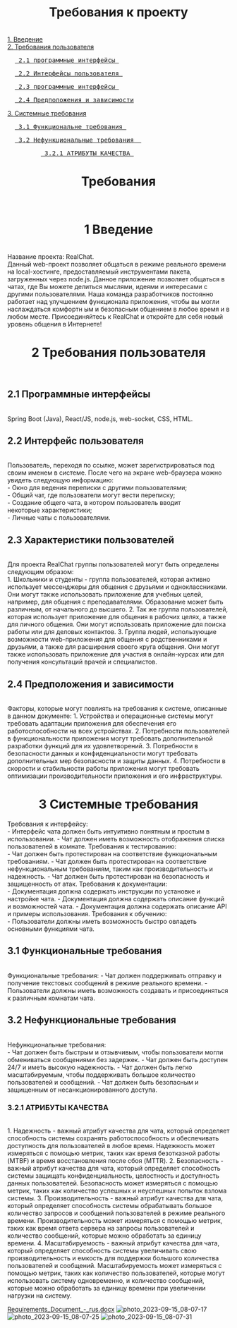 <h1 align="center">Требования к проекту</h1> <br>
<a href="#vv">1. Введение</a> <br>
<a href="#требования">2. Требования пользователя</a><br>
<pre>  <a href="#интерфейсные1"> 2.1 программные интерфейсы </a> </pre>
<pre>  <a href="#интерфейсные2"> 2.2 Интерфейсы пользователя </a> </pre>
<pre>  <a href="#интерфейсные3"> 2.3 программные интерфейсы </a> </pre>
<pre>  <a href="#интерфейсные4"> 2.4 Предположения и зависимости</a></pre>
<a href="#требования2"> 3. Системные требования</a><br>
<pre>  <a href="#Функциональные"> 3.1 Функциональне требования </a> </pre>
<pre>  <a href="32-нефункциональные-требования-"> 3.2 Нефункциональные требования  </a> </pre>
<pre>         <a href="#Функциональные1_1"> 3.2.1 АТРИБУТЫ КАЧЕСТВА </a> </pre>
                


<h1 align="center">Требования </h1><br>
<h1 align="center" id="vv">1 Введение </h1><br>
Название проекта: RealChat.<br>
Данный web-проект позволяет общаться в режиме реального времени на local-хостинге, предоставляемый инструментами пакета, загруженных через node.js. Данное приложение позволяет общаться в чатах, где Вы можете делиться мыслями, идеями и интересами с другими пользователями. Наша команда разработчиков постоянно работает над улучшением функционала приложения, чтобы вы могли наслаждаться комфортн
ым и безопасным общением в любое время и в любом месте. Присоединяйтесь к RealChat и откройте для себя новый уровень общения в Интернете! <br>
<h1 align="center" id="требования">2 Требования пользователя </h1><br>
<h2 align="left" id="интерфейсные1">2.1 Программные интерфейсы </h2> <br>
Spring Boot (Java), React/JS, node.js, web-socket, CSS, HTML. <br>
<h2 align="left" id="интерфейсные2" >2.2 Интерфейс пользователя </h2><br>
Пользователь, переходя по ссылке, может зарегистрироваться под своим именем в системе. После чего на экране web-браузера можно увидеть следующую информацию:  <br>
-	Окно для ведения переписки с другими пользователями; <br>
-	Общий чат, где пользователи могут вести переписку; <br>
-	Создание общего чата, в котором пользователь вводит <br>
некоторые характеристики; <br>
-	Личные чаты с пользователями. <br>
<h2 align="left" id="интерфейсные3">2.3 Характеристики пользователей </h2><br>
Для проекта RealChat группы пользователей могут быть определены следующим образом: <br>
1. Школьники и студенты - группа пользователей, которая активно использует мессенджеры для общения с друзьями и одноклассниками. Они могут также использовать приложение для учебных целей, например, для общения с преподавателями. Образование может быть различным, от начального до высшего. 
2. Так же группа пользователей, которая использует приложение для общения в рабочих целях, а также для личного общения. Они могут использовать приложение для поиска работы или для деловых контактов.
3. Группа людей, использующие возможности web-приложения для общения с родственниками и друзьями, а также для расширения своего круга общения. Они могут также использовать приложение для участия в онлайн-курсах или для получения консультаций врачей и специалистов.
<h2 align="left" id="интерфейсные4">2.4 Предположения и зависимости </h2> <br>
Факторы, которые могут повлиять на требования к системе, описанные в данном документе:
1. Устройства и операционные системы могут требовать адаптации приложения для обеспечения его работоспособности на всех устройствах.
2. Потребности пользователей в функциональности приложения могут требовать дополнительной разработки функций для их удовлетворений.
3. Потребности в безопасности данных и конфиденциальности могут требовать дополнительных мер безопасности и защиты данных.
4. Потребности в скорости и стабильности работы приложения могут требовать оптимизации производительности приложения и его инфраструктуры. <br>
<h1 align="center" id="требования2" >3 Системные требования</h1>
Требования к интерфейсу: <br>
- Интерфейс чата должен быть интуитивно понятным и простым в использовании.
- Чат должен иметь возможность отображения списка пользователей в комнате.
Требования к тестированию: <br>
- Чат должен быть протестирован на соответствие функциональным требованиям.
- Чат должен быть протестирован на соответствие нефункциональным требованиям, таким как производительность и надежность.
- Чат должен быть протестирован на безопасность и защищенность от атак.
Требования к документации: <br>
- Документация должна содержать инструкции по установке и настройке чата.
- Документация должна содержать описание функций и возможностей чата.
- Документация должна содержать описание API и примеры использования.
Требования к обучению: <br>
- Пользователи должны иметь возможность быстро овладеть основными функциями чата. <br>
<h2 align="left" id="#Функциональные">3.1 Функциональные требования </h2><br>
Функциональные требования:
- Чат должен поддерживать отправку и получение текстовых сообщений в режиме реального времени.
- Пользователи должны иметь возможность создавать и присоединяться к различным комнатам чата. <br>
<h2 align="left" id="#Функциональные1">3.2 Нефункциональные требования </h2><br>
Нефункциональные требования: <br>
- Чат должен быть быстрым и отзывчивым, чтобы пользователи могли обмениваться сообщениями без задержек.
- Чат должен быть доступен 24/7 и иметь высокую надежность.
- Чат должен быть легко масштабируемым, чтобы поддерживать большое количество пользователей и сообщений.
- Чат должен быть безопасным и защищенным от несанкционированного доступа. <br>

<h3 align="left" id="#Функциональные1_1">3.2.1 АТРИБУТЫ КАЧЕСТВА </h3><br>
1. Надежность - важный атрибут качества для чата, который определяет способность системы сохранять работоспособность и обеспечивать доступность для пользователей в любое время. Надежность может измеряться с помощью метрик, таких как время безотказной работы (MTBF) и время восстановления после сбоя (MTTR).
2. Безопасность - важный атрибут качества для чата, который определяет способность системы защищать конфиденциальность, целостность и доступность данных пользователей. Безопасность может измеряться с помощью метрик, таких как количество успешных и неуспешных попыток взлома системы.
3. Производительность - важный атрибут качества для чата, который определяет способность системы обрабатывать большое количество запросов и сообщений пользователей в режиме реального времени. Производительность может измеряться с помощью метрик, таких как время ответа сервера на запросы пользователей и количество сообщений, которые можно обработать за единицу времени.
4. Масштабируемость - важный атрибут качества для чата, который определяет способность системы увеличивать свою производительность и емкость для поддержки большого количества пользователей и сообщений. Масштабируемость может измеряться с помощью метрик, таких как количество пользователей, которые могут использовать систему одновременно, и количество сообщений, которые можно обработать за единицу времени при увеличении нагрузки на систему.

[Requirements_Document_-_rus.docx](https://github.com/MichaelSemenov/RealChat/files/12617144/Requirements_Document_-_rus.docx)
![photo_2023-09-15_08-07-17](https://github.com/MichaelSemenov/RealChat/assets/118275064/17da4028-d5c7-4076-aebf-e29083c821f5)
![photo_2023-09-15_08-07-25](https://github.com/MichaelSemenov/RealChat/assets/118275064/11be7e1a-b1e6-402e-9d1b-55434986defb)
![photo_2023-09-15_08-07-31](https://github.com/MichaelSemenov/RealChat/assets/118275064/39bbf9e4-97b7-4618-870f-dacfeb6f9c8c)
